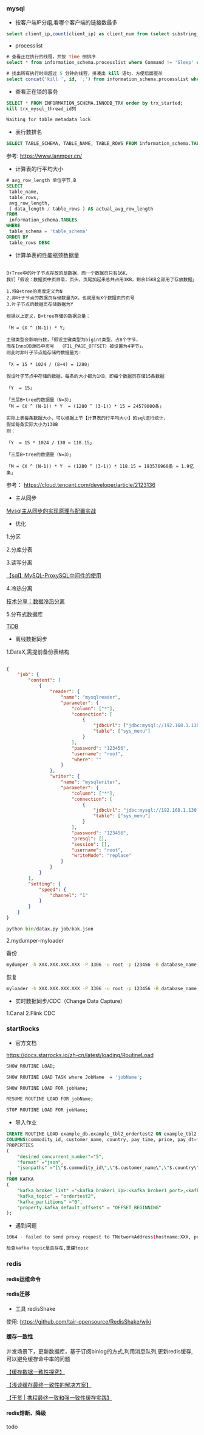 ### mysql

* 按客户端IP分组,看哪个客户端的链接数最多

```sql
select client_ip,count(client_ip) as client_num from (select substring_index(host,':' ,1) as client_ip from INFORMATION_SCHEMA.processlist ) as connect_info group by client_ip order by client_num desc;
```

* processlist

```sql
# 查看正在执行的线程，并按 Time 倒排序
select * from information_schema.processlist where Command != 'Sleep' order by time desc;

# 找出所有执行时间超过 5 分钟的线程，拼凑出 kill 语句，方便后面查杀
select concat('kill ', id, ';') from information_schema.processlist where Command != 'Sleep' and Time > 300 order by Time desc;

```

* 查看正在锁的事务

```sql
SELECT * FROM INFORMATION_SCHEMA.INNODB_TRX order by trx_started;
kill trx_mysql_thread_id列
```

```bash
Waiting for table metadata lock
```

* 表行数排名

```sql
SELECT TABLE_SCHEMA, TABLE_NAME, TABLE_ROWS FROM information_schema.TABLES ORDER BY TABLE_ROWS DESC LIMIT 100;
```

参考: <https://www.lanmper.cn/>

* 计算表的行平均大小

```sql
# avg_row_length 单位字节,B
SELECT
 table_name,
 table_rows,
 avg_row_length,
 ( data_length / table_rows ) AS actual_avg_row_length 
FROM
 information_schema.TABLES 
WHERE
 table_schema = 'table_schema' 
ORDER BY
 table_rows DESC
```

* 计算单表的性能瓶颈数据量

```text

B+Tree中的叶子节点存放的是数据，而一个数据页只有16K，
我们「假设：数据页中页目录，页头，页尾加起来总共占用1KB，剩余15KB全部用了存放数据」

1.将B+tree的高度定义为N  
2.非叶子节点的数据页存储数量为X，也就是有X个数据页的页号  
3.叶子节点的数据页存储数据为Y  

根据以上定义，B+tree存储的数据总量：

「M = (X ^ (N-1)) * Y」  

主键类型会影响行数，「假设主键类型为bigint类型，占8个字节，
而在InnoDB源码中页号  （FIL_PAGE_OFFSET）被设置为4字节」。
则此时非叶子节点能存储的数据量为:

「X = 15 * 1024 / (8+4) = 1280」  

假设叶子节点中存储的数据，每条的大小都为1KB，即每个数据页存储15条数据  

「Y  = 15」  

「三层B+tree的数据量（N=3）」  
「M = (X ^ (N-1)) * Y  = (1280 ^ (3-1)) * 15 = 24579000条」  

实际上表每条数据大小，可以根据上节【计算表的行平均大小】的sql进行统计，
假如每条实际大小为130B  
则：  

「Y  = 15 * 1024 / 130 ≈ 118.15」

「三层B+tree的数据量（N=3）」  

「M = (X ^ (N-1)) * Y  = (1280 ^ (3-1)) * 118.15 = 193576960条 ≈ 1.9亿条」
```

参考： <https://cloud.tencent.com/developer/article/2123136>

* 主从同步

[Mysql主从同步的实现原理与配置实战](https://zhuanlan.zhihu.com/p/89796383)

* 优化

1.分区

2.分库分表

3.读写分离

[【sql】MySQL-ProxySQL中间件的使用](https://zhuanlan.zhihu.com/p/110733834)

4.冷热分离

[技术分享：数据冷热分离](https://juejin.cn/post/6844903960474714125)

5.分布式数据库

[TiDB](tidb.net/book)

* 离线数据同步

1.DataX,需提前备份表结构

```json
 
{
    "job": {
        "content": [
            {
                "reader": {
                    "name": "mysqlreader",
                    "parameter": {
                        "column": ["*"],
                        "connection": [
                            {
                                "jdbcUrl": ["jdbc:mysql://192.168.1.130:3306/cloud-demo?useSSL=false&useUnicode=true&characterEncoding=utf8&yearIsDateType=false&zeroDateTimeBehavior=convertToNull&tinyInt1isBit=false&rewriteBatchedStatements=true"],
                                "table": ["sys_menu"]
                            }
                        ],
                        "password": "123456",
                        "username": "root",
                        "where": ""
                    }
                },
                "writer": {
                    "name": "mysqlwriter",
                    "parameter": {
                        "column": ["*"],
                        "connection": [
                            {
                                "jdbcUrl": "jdbc:mysql://192.168.1.130:3306/cloud-demo-bak?useSSL=false&useUnicode=true&characterEncoding=utf8&yearIsDateType=false&zeroDateTimeBehavior=convertToNull&tinyInt1isBit=false&rewriteBatchedStatements=true",
                                "table": ["sys_menu"]
                            }
                        ],
                        "password": "123456",
                        "preSql": [],
                        "session": [],
                        "username": "root",
                        "writeMode": "replace"
                    }
                }
            }
        ],
        "setting": {
            "speed": {
                "channel": "1"
            }
        }
    }
}
```

```python
python bin/datax.py job/bak.json
```

2.mydumper-myloader

备份

```bash
mydumper -h XXX.XXX.XXX.XXX -P 3306 -u root -p 123456 -B database_name -T table_name -o backup/xxx

```

恢复

```bash
myloader -h XXX.XXX.XXX.XXX -P 3306 -u root -p 123456 -B database_name -o -d backup/xxx
```

* 实时数据同步/CDC（Change Data Capture）

1.Canal
2.Flink CDC

### startRocks

* 官方文档

<https://docs.starrocks.io/zh-cn/latest/loading/RoutineLoad>

```bash
SHOW ROUTINE LOAD;

SHOW ROUTINE LOAD TASK where JobName  = 'jobName';

SHOW ROUTINE LOAD FOR jobName;

RESUME ROUTINE LOAD FOR jobName;

STOP ROUTINE LOAD FOR jobName;
```

* 导入作业

```sql
CREATE ROUTINE LOAD example_db.example_tbl2_ordertest2 ON example_tbl2
COLUMNS(commodity_id, customer_name, country, pay_time, price, pay_dt=from_unixtime(pay_time, '%Y%m%d'))
PROPERTIES
(
    "desired_concurrent_number"="5",
    "format" ="json",
    "jsonpaths" ="[\"$.commodity_id\",\"$.customer_name\",\"$.country\",\"$.pay_time\",\"$.price\"]"
 )
FROM KAFKA
(
    "kafka_broker_list" ="<kafka_broker1_ip>:<kafka_broker1_port>,<kafka_broker2_ip>:<kafka_broker2_port>",
    "kafka_topic" = "ordertest2",
    "kafka_partitions" ="0",
    "property.kafka_default_offsets" = "OFFSET_BEGINNING"
);
```

* 遇到问题

```bash
1064 - failed to send proxy request to TNetworkAddress(hostname:XXX, port:8060) err failed to send proxy request to TNetworkAddress(hostname:XXX, port:8060) err [no partition in this topic]

检查kafka topic是否存在,重建topic
```

### redis

#### redis运维命令

#### redis迁移

* 工具 redisShake

使用: <https://github.com/tair-opensource/RedisShake/wiki>

#### 缓存一致性

并发场景下，更新数据库，基于订阅binlog的方式,利用消息队列,更新redis缓存,可以避免缓存命中率的问题

[【缓存数据一致性探究】](https://mp.weixin.qq.com/s/OWuP66WxpciBAgm2mptUxw)

[【浅谈缓存最终一致性的解决方案】](https://cloud.tencent.com/developer/article/1932934)

[【干货 | 携程最终一致和强一致性缓存实践】](https://mp.weixin.qq.com/s/E-chAZyHtaZOdA19mW59-Q)

#### redis熔断、降级

todo
